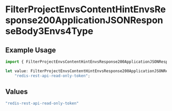 # FilterProjectEnvsContentHintEnvsResponse200ApplicationJSONResponseBody3Envs4Type

## Example Usage

```typescript
import { FilterProjectEnvsContentHintEnvsResponse200ApplicationJSONResponseBody3Envs4Type } from "@vercel/sdk/models/operations";

let value: FilterProjectEnvsContentHintEnvsResponse200ApplicationJSONResponseBody3Envs4Type =
    "redis-rest-api-read-only-token";
```

## Values

```typescript
"redis-rest-api-read-only-token"
```